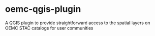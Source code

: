 # oemc-qgis-plugin
A QGIS plugin to provide straightforward access to the spatial layers on OEMC STAC catalogs for user communities
